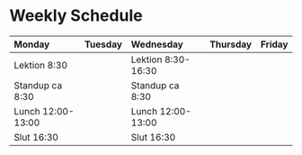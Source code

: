 # Weekly Schedule 
| Monday           | Tuesday    | Wednesday        | Thursday | Friday  |
| :--------------- |:-----------|:-----------------|:---------|:--------|
|Lektion 8:30      |            |Lektion 8:30-16:30|          |         |
|Standup ca 8:30   |            |Standup ca 8:30   |          |         |
|Lunch 12:00-13:00 |            |Lunch 12:00-13:00 |          |         |
|Slut 16:30        |            |Slut 16:30        |          |         |
